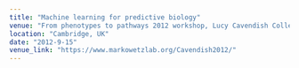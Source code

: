```yaml
---
title: "Machine learning for predictive biology"
venue: "From phenotypes to pathways 2012 workshop, Lucy Cavendish College"
location: "Cambridge, UK"
date: "2012-9-15"
venue_link: "https://www.markowetzlab.org/Cavendish2012/"
---
```

